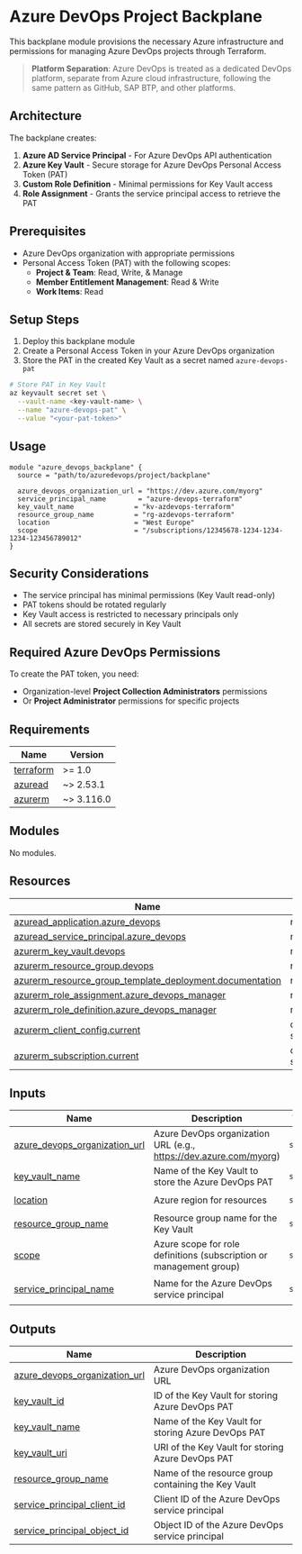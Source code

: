 # Azure DevOps Project Backplane

This backplane module provisions the necessary Azure infrastructure and permissions for managing Azure DevOps projects through Terraform.

> **Platform Separation**: Azure DevOps is treated as a dedicated DevOps platform, separate from Azure cloud infrastructure, following the same pattern as GitHub, SAP BTP, and other platforms.

## Architecture

The backplane creates:

1. **Azure AD Service Principal** - For Azure DevOps API authentication
2. **Azure Key Vault** - Secure storage for Azure DevOps Personal Access Token (PAT)
3. **Custom Role Definition** - Minimal permissions for Key Vault access
4. **Role Assignment** - Grants the service principal access to retrieve the PAT

## Prerequisites

- Azure DevOps organization with appropriate permissions
- Personal Access Token (PAT) with the following scopes:
  - **Project & Team**: Read, Write, & Manage
  - **Member Entitlement Management**: Read & Write
  - **Work Items**: Read

## Setup Steps

1. Deploy this backplane module
2. Create a Personal Access Token in your Azure DevOps organization
3. Store the PAT in the created Key Vault as a secret named `azure-devops-pat`

```bash
# Store PAT in Key Vault
az keyvault secret set \
  --vault-name <key-vault-name> \
  --name "azure-devops-pat" \
  --value "<your-pat-token>"
```

## Usage

```hcl
module "azure_devops_backplane" {
  source = "path/to/azuredevops/project/backplane"

  azure_devops_organization_url = "https://dev.azure.com/myorg"
  service_principal_name        = "azure-devops-terraform"
  key_vault_name               = "kv-azdevops-terraform"
  resource_group_name          = "rg-azdevops-terraform"
  location                     = "West Europe"
  scope                        = "/subscriptions/12345678-1234-1234-1234-123456789012"
}
```

## Security Considerations

- The service principal has minimal permissions (Key Vault read-only)
- PAT tokens should be rotated regularly
- Key Vault access is restricted to necessary principals only
- All secrets are stored securely in Key Vault

## Required Azure DevOps Permissions

To create the PAT token, you need:
- Organization-level **Project Collection Administrators** permissions
- Or **Project Administrator** permissions for specific projects
<!-- BEGIN_TF_DOCS -->
## Requirements

| Name | Version |
|------|---------|
| <a name="requirement_terraform"></a> [terraform](#requirement\_terraform) | >= 1.0 |
| <a name="requirement_azuread"></a> [azuread](#requirement\_azuread) | ~> 2.53.1 |
| <a name="requirement_azurerm"></a> [azurerm](#requirement\_azurerm) | ~> 3.116.0 |

## Modules

No modules.

## Resources

| Name | Type |
|------|------|
| [azuread_application.azure_devops](https://registry.terraform.io/providers/hashicorp/azuread/latest/docs/resources/application) | resource |
| [azuread_service_principal.azure_devops](https://registry.terraform.io/providers/hashicorp/azuread/latest/docs/resources/service_principal) | resource |
| [azurerm_key_vault.devops](https://registry.terraform.io/providers/hashicorp/azurerm/latest/docs/resources/key_vault) | resource |
| [azurerm_resource_group.devops](https://registry.terraform.io/providers/hashicorp/azurerm/latest/docs/resources/resource_group) | resource |
| [azurerm_resource_group_template_deployment.documentation](https://registry.terraform.io/providers/hashicorp/azurerm/latest/docs/resources/resource_group_template_deployment) | resource |
| [azurerm_role_assignment.azure_devops_manager](https://registry.terraform.io/providers/hashicorp/azurerm/latest/docs/resources/role_assignment) | resource |
| [azurerm_role_definition.azure_devops_manager](https://registry.terraform.io/providers/hashicorp/azurerm/latest/docs/resources/role_definition) | resource |
| [azurerm_client_config.current](https://registry.terraform.io/providers/hashicorp/azurerm/latest/docs/data-sources/client_config) | data source |
| [azurerm_subscription.current](https://registry.terraform.io/providers/hashicorp/azurerm/latest/docs/data-sources/subscription) | data source |

## Inputs

| Name | Description | Type | Default | Required |
|------|-------------|------|---------|:--------:|
| <a name="input_azure_devops_organization_url"></a> [azure\_devops\_organization\_url](#input\_azure\_devops\_organization\_url) | Azure DevOps organization URL (e.g., https://dev.azure.com/myorg) | `string` | n/a | yes |
| <a name="input_key_vault_name"></a> [key\_vault\_name](#input\_key\_vault\_name) | Name of the Key Vault to store the Azure DevOps PAT | `string` | n/a | yes |
| <a name="input_location"></a> [location](#input\_location) | Azure region for resources | `string` | `"West Europe"` | no |
| <a name="input_resource_group_name"></a> [resource\_group\_name](#input\_resource\_group\_name) | Resource group name for the Key Vault | `string` | n/a | yes |
| <a name="input_scope"></a> [scope](#input\_scope) | Azure scope for role definitions (subscription or management group) | `string` | n/a | yes |
| <a name="input_service_principal_name"></a> [service\_principal\_name](#input\_service\_principal\_name) | Name for the Azure DevOps service principal | `string` | `"azure-devops-terraform"` | no |

## Outputs

| Name | Description |
|------|-------------|
| <a name="output_azure_devops_organization_url"></a> [azure\_devops\_organization\_url](#output\_azure\_devops\_organization\_url) | Azure DevOps organization URL |
| <a name="output_key_vault_id"></a> [key\_vault\_id](#output\_key\_vault\_id) | ID of the Key Vault for storing Azure DevOps PAT |
| <a name="output_key_vault_name"></a> [key\_vault\_name](#output\_key\_vault\_name) | Name of the Key Vault for storing Azure DevOps PAT |
| <a name="output_key_vault_uri"></a> [key\_vault\_uri](#output\_key\_vault\_uri) | URI of the Key Vault for storing Azure DevOps PAT |
| <a name="output_resource_group_name"></a> [resource\_group\_name](#output\_resource\_group\_name) | Name of the resource group containing the Key Vault |
| <a name="output_service_principal_client_id"></a> [service\_principal\_client\_id](#output\_service\_principal\_client\_id) | Client ID of the Azure DevOps service principal |
| <a name="output_service_principal_object_id"></a> [service\_principal\_object\_id](#output\_service\_principal\_object\_id) | Object ID of the Azure DevOps service principal |
<!-- END_TF_DOCS -->